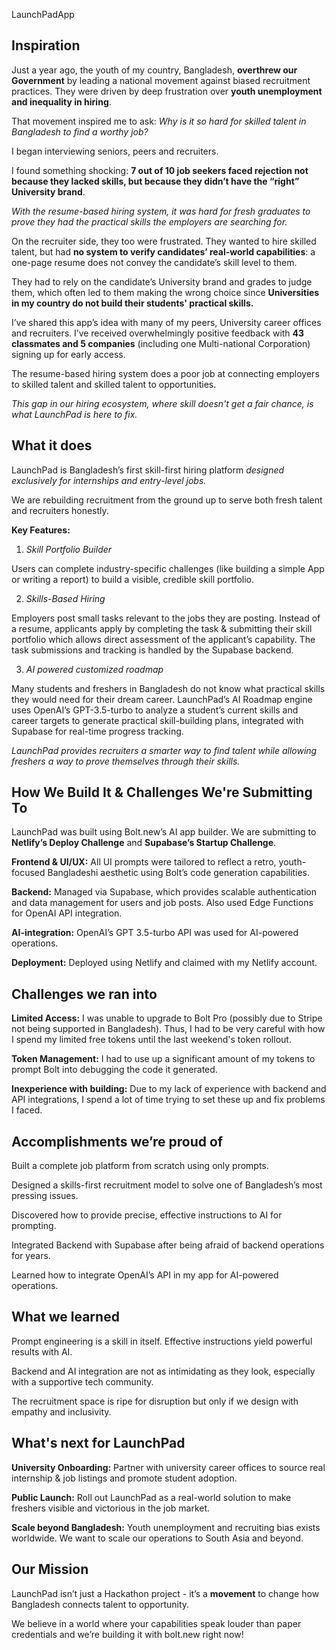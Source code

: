LaunchPadApp
## Inspiration

Just a year ago, the youth of my country, Bangladesh, **overthrew our Government** by leading a national movement against biased recruitment practices. They were driven by deep frustration over **youth unemployment and inequality in hiring**.

That movement inspired me to ask: _Why is it so hard for skilled talent in Bangladesh to find a worthy job?_

I began interviewing seniors, peers and recruiters. 

I found something shocking: **7 out of 10 job seekers faced rejection not because they lacked skills, but because they didn’t have the “right” University brand**. 

 _With the resume-based hiring system,  it was hard for fresh graduates to prove they had the practical skills the employers are searching for._

 On the recruiter side, they too were frustrated. They wanted to hire skilled talent, but had **no system to verify candidates’ real-world capabilities**: a one-page resume does not convey the candidate’s skill level to them. 

They had to rely on the candidate’s University brand and grades to judge them, which often led to them making the wrong choice since **Universities in my country do not build their students' practical  skills.**

I’ve shared this app’s idea with many of my peers, University career offices and recruiters. I’ve received overwhelmingly positive feedback with **43 classmates and 5 companies** (including one Multi-national Corporation) signing up for early access.

The resume-based hiring system does a poor job at connecting employers to skilled talent and skilled talent to opportunities.
 
_This gap in our hiring ecosystem, where skill doesn't get a fair chance, is what LaunchPad is here to fix._

## What it does

LaunchPad is Bangladesh’s first skill-first hiring platform _designed exclusively for internships and entry-level jobs._

 We are rebuilding recruitment from the ground up to serve both fresh talent and recruiters honestly.

**Key Features:**

1.	_Skill Portfolio Builder_

Users can complete industry-specific challenges (like building a simple App or writing a report) to build a visible, credible skill portfolio.

2.	_Skills-Based Hiring_

Employers post small tasks relevant to the jobs they are posting. Instead of a resume, applicants apply by completing the task & submitting their skill portfolio which allows direct assessment of the applicant’s capability. 
The task submissions and tracking is handled by the Supabase backend.

3.	_AI powered customized roadmap_

Many students and freshers in Bangladesh do not know what practical skills they would need for their dream career. 
LaunchPad’s AI Roadmap engine uses OpenAI’s GPT-3.5-turbo to analyze a student’s current skills and career targets to generate practical skill-building plans, integrated with Supabase for real-time progress tracking.

_LaunchPad provides recruiters a smarter way to find talent while allowing freshers a way to prove themselves through their skills._

 
## How We Build It & Challenges We're Submitting To

LaunchPad was built using Bolt.new’s AI app builder.
 We are submitting to **Netlify’s Deploy Challenge** and **Supabase’s Startup Challenge**.

**Frontend & UI/UX:**
 All UI prompts were tailored to reflect a retro, youth-focused Bangladeshi aesthetic using Bolt’s code generation capabilities.

**Backend:** 
Managed via Supabase, which provides scalable authentication and data management for users and job posts. Also used Edge Functions for OpenAI API integration.

**AI-integration:**
OpenAI’s GPT 3.5-turbo API was used for AI-powered operations.

**Deployment:**
 Deployed using Netlify and claimed with my Netlify account.

## Challenges we ran into

**Limited Access:** I was unable to upgrade to Bolt Pro (possibly due to Stripe not being supported in Bangladesh). Thus, I had to be very careful with how I spend my limited free tokens until the last weekend's token rollout.

**Token Management:** I had to use up a significant amount of my tokens to prompt Bolt into debugging the code it generated.

**Inexperience with building:** Due to my lack of experience with backend and API integrations, I spend a lot of time trying to set these up and fix problems I faced.

## Accomplishments we’re proud of

Built a complete job platform from scratch using only prompts.

Designed a skills-first recruitment model to solve one of Bangladesh’s most pressing issues.

Discovered how to provide precise, effective instructions to AI for prompting.

Integrated Backend with Supabase after being afraid of backend operations for years.

Learned how to integrate OpenAI’s API in my app for AI-powered operations.

## What we learned

Prompt engineering is a skill in itself. Effective instructions yield powerful results with AI.

Backend and AI integration are not as intimidating as they look, especially with a supportive tech community.

The recruitment space is ripe for disruption but only if we design with empathy and inclusivity.

## What's next for LaunchPad

**University Onboarding:**  Partner with university career offices to source real internship & job listings and promote student adoption.

**Public Launch:** Roll out LaunchPad as a real-world solution to make freshers visible and victorious in the job market.

**Scale beyond Bangladesh:** Youth unemployment and recruiting bias exists worldwide. We want to scale our operations to South Asia and beyond.

## Our Mission

LaunchPad  isn’t just a Hackathon project - it’s a **movement** to change how Bangladesh connects talent to opportunity.

We believe in a world where your capabilities speak louder than paper credentials and we’re building it with bolt.new right now!





